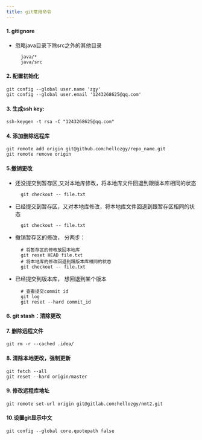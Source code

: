 ```yaml
---
title: git常用命令
---
```


#### 1. gitignore
- 忽略java目录下除src之外的其他目录

		java/*
		java/src

<!--more-->

#### 2. 配置初始化
	git config --global user.name 'zgy'
	git config --global user.email '1243268625@qq.com'

#### 3. 生成ssh key:
	ssh-keygen -t rsa -C "1243268625@qq.com"

#### 4. 添加删除远程库
	git remote add origin git@github.com:hellozgy/repo_name.git
	git remote remove origin

#### 5.撤销更改
- 还没提交到暂存区,又对本地库修改，将本地库文件回退到跟版本库相同的状态

		git checkout -- file.txt
- 已经提交到暂存区，又对本地库修改，将本地库文件回退到跟暂存区相同的状态
 
		git checkout -- file.txt
- 撤销暂存区的修改， 分两步：

		# 将暂存区的修改放回本地库
		git reset HEAD file.txt
		# 将本地库的修改回退到跟版本库相同的状态
		git checkout -- file.txt
- 已经提交到版本库， 想回退到某个版本
		
		# 查看提交commit id
		git log 
		git reset --hard commit_id
#### 6. git stash：清除更改
#### 7. 删除远程文件
	git rm -r --cached .idea/
#### 8. 清除本地更改，强制更新
	git fetch --all
	git reset --hard origin/master

#### 9. 修改远程库地址
	git remote set-url origin git@gitlab.com:hellozgy/nmt2.git
#### 10.设置git显示中文
	git config --global core.quotepath false



